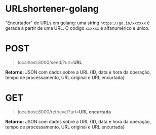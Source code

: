 # URLshortener-golang

"Encurtador" de URLs em golang: uma string ```https://go.io/xxxxxx``` é gerada a partir de uma URL. O código ```xxxxxx``` é alfanumérico e único.

# POST
> localhost:8000/send/?url=**URL**

**Retorno:** JSON com dados sobre a URL {ID, data e hora da operação, tempo de processamento, URL original e URL encurtada}

# GET
> localhost:8000/retrieve/?url=**URL encurtada**

**Retorno:** JSON com dados sobre a URL {ID, data e hora da operação, tempo de processamento, URL original e URL encurtada}

